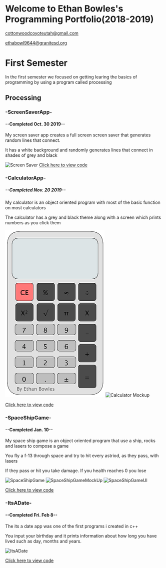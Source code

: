 # Welcome to Ethan Bowles's Programming Portfolio(2018-2019)
cottonwoodcoyoteutah@gmail.com

ethabowl9644@granitesd.org
# First Semester
In the first semester we focused on getting learing the basics of programming by using a program called processing
## Processing
### -ScreenSaverApp-
#### --Completed Oct. 30 2019--
My screen saver app creates a full screen screen saver that generates random lines that connect.

It has a white background and randomly generates lines that connect in shades of grey and black

![Screen Saver](https://github.com/ethanbowles03/Programming-Portfolio/blob/master/Images/screenSaver.png?raw=true)
[Click here to view code](https://github.com/ethanbowles03/Programming-Portfolio/blob/master/Screen/screenSaverApp.zip)

### -CalculatorApp-
##### --Completed Nov. 20 2019--
My calculator is an object oriented program with most of the basic function on most calculators

The calculator has a grey and black theme along with a screen which prints numbers as you click them

![Calculator](https://github.com/ethanbowles03/2019ProgrammmingPortfolio/blob/master/Images/calc1.png?raw=true)
![Calculator Mockup](https://github.com/ethanbowles03/Programming-Portfolio/blob/master/Images/calcMock.jpg?raw=true)

[Click here to view code](https://github.com/ethanbowles03/Programming-Portfolio/blob/master/Calc/calculatorApp.zip)

### -SpaceShipGame-
#### --Completed Jan. 10--
My space ship game is an object oriented program that use a ship, rocks and lasers to compose a game

You fly a f-13 through space and try to hit every astriod, as they pass, with lasers

If they pass or hit you take damage. If you health reaches 0 you lose

![SpaceShipGame](https://github.com/ethanbowles03/Programming-Portfolio/blob/master/Images/SpaceShip.png?raw=true)
![SpaceShipGameMockUp](https://github.com/ethanbowles03/Programming-Portfolio/blob/master/Images/MockUp.png?raw=true)
![SpaceShipGameUI](https://github.com/ethanbowles03/Programming-Portfolio/blob/master/Images/SpaceShip%20GameUI.jpg?raw=true)

[Click here to view code](https://github.com/ethanbowles03/Programming-Portfolio/blob/master/SpaceGame/spaceShipGame.zip)

### -ItsADate-
#### --Completed Fri. Feb 8--
The its a date app was one of the first programs i created in c++

You input your birthday and it prints information about how long you have lived such as day, months and years.

![ItsADate](https://github.com/ethanbowles03/Programming-Portfolio/blob/master/Images/ItsADate.png?raw=true)

[Click here to view code]()
